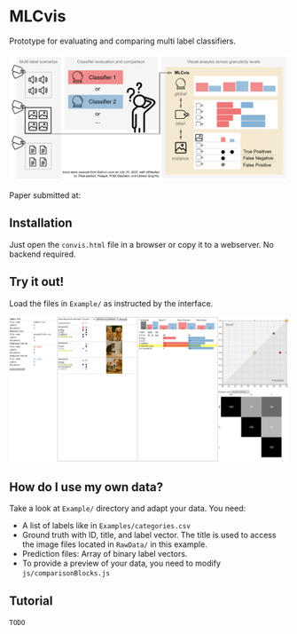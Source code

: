 # MLCvis
Prototype for evaluating and comparing multi label classifiers.

![MLCVis graphics overview](mlcvis_graphics.png)

Paper submitted at:

## Installation
Just open the `convis.html` file in a browser or copy it to a webserver. No backend required.

## Try it out!
Load the files in `Example/` as instructed by the interface.

![Dashboard](dashboard.png)

## How do I use my own data?
Take a look at `Example/` directory and adapt your data. You need:
* A list of labels like in `Examples/categories.csv`
* Ground truth with ID, title, and label vector. The title is used to access the image files located in `RawData/` in this example.
* Prediction files: Array of binary label vectors.
* To provide a preview of your data, you need to modify `js/comparisonBlocks.js`

## Tutorial
`TODO`
